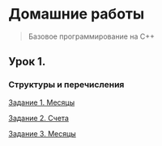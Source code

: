# Домашние работы
>Базовое программирование на С++

## Урок 1.

### Структуры и перечисления

[Задание 1. Месяцы](https://github.com/VaryamoAratar/homeWorksMain/tree/main/Lesson%202.%20struct%20and%20enum/Task%201.%20Months)

[Задание 2. Счета](https://github.com/VaryamoAratar/homeWorksMain/tree/main/Lesson%202.%20struct%20and%20enum/Task%202.%20Accounts)

[Задание 3. Месяцы]()
